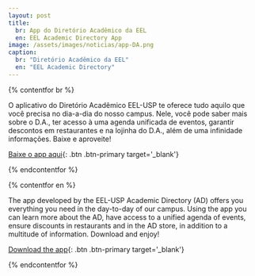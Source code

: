 ```yaml
---
layout: post
title:
  br: App do Diretório Acadêmico da EEL
  en: EEL Academic Directory App
image: /assets/images/noticias/app-DA.png
caption:
  br: "Diretório Acadêmico da EEL"
  en: "EEL Academic Directory"
---
```


{% contentfor br %}

O aplicativo do Diretório Acadêmico EEL-USP te oferece tudo aquilo que você precisa no dia-a-dia do nosso campus. Nele, você pode saber mais sobre o D.A., ter acesso à uma agenda unificada de eventos, garantir descontos em restaurantes e na lojinha do D.A., além de uma infinidade informações. Baixe e aproveite!

[Baixe o app aqui](https://app.vc/d.a._eel_usp){: .btn .btn-primary target='\_blank'}

{% endcontentfor %}

{% contentfor en %}

The app developed by the EEL-USP Academic Directory (AD) offers you everything you need in the day-to-day of our campus. Using the app you can learn more about the AD, have access to a unified agenda of events, ensure discounts in restaurants and in the AD store, in addition to a multitude of information. Download and enjoy!

[Download the app](https://app.vc/d.a._eel_usp){: .btn .btn-primary target='\_blank'}

{% endcontentfor %}
